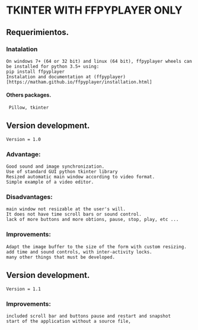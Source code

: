 # TKINTER WITH FFPYPLAYER ONLY
## Requerimientos.
### Inatalation
    On windows 7+ (64 or 32 bit) and linux (64 bit), ffpyplayer wheels can be installed for python 3.5+ using:
    pip install ffpyplayer
    Instalation and documentation at (ffpyplayer)[https://matham.github.io/ffpyplayer/installation.html]
#### Others packages.
     Pillow, tkinter
## Version development.
    Version = 1.0
### Advantage:
    Good sound and image synchronization. 
    Use of standard GUI python tkinter library
    Resized automatic main window according to video format.
    Simple example of a video editor.
### Disadvantages:
    main window not resizable at the user's will.
    It does not have time scroll bars or sound control.
    lack of more buttons and more obtions, pause, stop, play, etc ...
### Improvements:
    Adapt the image buffer to the size of the form with custom resizing.
    add time and sound controls, with inter-activity locks.
    many other things that must be developed.
## Version development.
    Version = 1.1
### Improvements:
    included scroll bar and buttons pause and restart and snapshot
    start of the application without a source file,


